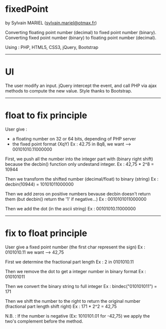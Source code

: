 fixedPoint
==========
by Sylvain MARIEL (sylvain.mariel@otmax.fr)


Converting floating point number (decimal) to fixed point number (binary).
Converting fixed point number (binary) to floating point number (decimal).

Using : PHP, HTML5, CSS3, jQuery, Bootstrap


***
UI
==

The user modify an input. jQuery intercept the event, and call PHP via ajax methods to compute the new value.
Style thanks to Bootstrap.


**********************
float to fix principle
======================

User give :
  - a floating number on 32 or 64 bits, depending of PHP server
  - the fixed point format (XqY)
  Ex : 42.75 in 8q8, we want --> 00101010.11000000

First, we push all the number into the integer part with (binary right shift) because the decbin() function only undestand integer.
  Ex : 42,75 * 2^8 = 10944

Then we transform the shifted number (decimal/float) to binary (string)
  Ex : decbin(10944) = 10101011000000

Then we add zeros on positive numbers bevause decbin doesn't return them (but decbin() return the '1' if negative...)
  Ex : 0010101011000000

Then we add the dot (in the ascii string)
  Ex : 00101010.11000000


**********************
fix to float principle
======================

User give a fixed point number (the first char represent the sign)
  Ex : 0101010.11 we want --> 42,75

First we determine the fractional part length
  Ex : 2 in 0101010.11

Then we remove the dot to get a integer number in binary format
  Ex : 010101011

Then we convert the binary string to full integer
  Ex : bindec("010101011") = 171

Then we shift the number to the right to return the original number (fractional part length shift right)
  Ex : 171 * 2^2 = 42,75


N.B. : If the number is negative (Ex: 1010101.01 for -42,75) we apply the two's complement before the method.

